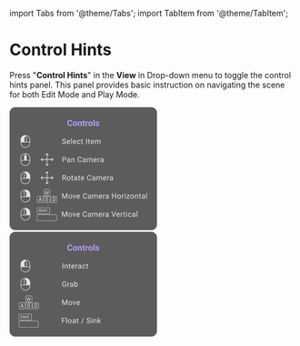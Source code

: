 import Tabs from '@theme/Tabs';
import TabItem from '@theme/TabItem';

# Control Hints

Press "**Control Hints**" in the **View** in Drop-down menu to toggle the control hints panel. This panel provides basic instruction on navigating the scene for both Edit Mode and Play Mode.

<Tabs>
  <TabItem value="editMode" label="In Edit Mode" default>
    <img src="/img/ControlHints_EditMode.png" alt=""/>
  </TabItem>
  <TabItem value="playMode" label="In Play Mode">
    <img src="/img/ControlHints_PlayMode.png" alt=""/>
  </TabItem>
</Tabs>